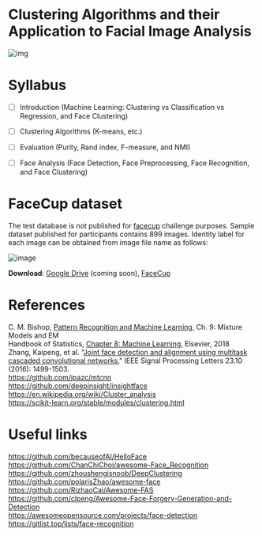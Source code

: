 # Clustering Algorithms and their Application to Facial Image Analysis

![img](https://user-images.githubusercontent.com/70681172/144739072-353912d2-0fc5-4180-a7ab-5355302a80a5.png)



# Syllabus

- [ ] Introduction (Machine Learning: Clustering vs Classification vs Regression, and Face Clustering)
- [ ] Clustering Algorithms (K-means, etc.)
- [ ] Evaluation (Purity, Rand index, F-measure, and NMI)
- [ ] Face Analysis (Face Detection, Face Preprocessing, Face Recognition, and Face Clustering)



# FaceCup dataset

The test database is not published for [facecup](https://facecup.ir/) challenge purposes. Sample dataset published for participants contains 899 images. Identity label for each image can be obtained from image file name as follows:



![image](https://user-images.githubusercontent.com/70681172/144975617-a3bff6c2-8a16-48d6-86c1-ba252abf4128.png)



**Download**: [Google Drive](https://github.com/hamidsadeghi68/face-clustering) (coming soon), [FaceCup](https://facecup.ir/news/cc622bd2-7765-4383-8c39-9e074a5e1286)





# References

C. M. Bishop, [Pattern Recognition and Machine Learning](http://users.isr.ist.utl.pt/~wurmd/Livros/school/Bishop%20-%20Pattern%20Recognition%20And%20Machine%20Learning%20-%20Springer%20%202006.pdf), Ch. 9: Mixture Models and EM <br />
Handbook of Statistics, [Chapter 8: Machine Learning](https://www.sciencedirect.com/science/article/abs/pii/S0169716118300191), Elsevier, 2018 <br />
Zhang, Kaipeng, et al. "[Joint face detection and alignment using multitask cascaded convolutional networks.](https://arxiv.org/pdf/1604.02878)" IEEE Signal Processing Letters 23.10 (2016): 1499-1503. <br />
https://github.com/ipazc/mtcnn <br />
https://github.com/deepinsight/insightface <br />
https://en.wikipedia.org/wiki/Cluster_analysis <br />
https://scikit-learn.org/stable/modules/clustering.html <br />





# Useful links

https://github.com/becauseofAI/HelloFace <br />
https://github.com/ChanChiChoi/awesome-Face_Recognition <br />
https://github.com/zhoushengisnoob/DeepClustering <br />
https://github.com/polarisZhao/awesome-face <br />
https://github.com/RizhaoCai/Awesome-FAS <br />
https://github.com/clpeng/Awesome-Face-Forgery-Generation-and-Detection <br />
https://awesomeopensource.com/projects/face-detection <br />
https://gitlist.top/lists/face-recognition <br />